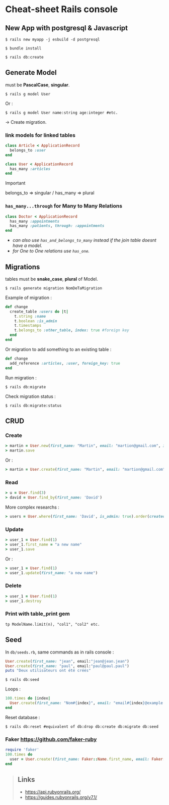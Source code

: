 # Cheat-sheet Rails console

## New App with postgresql & Javascript
```Shell
$ rails new myapp -j esbuild -d postgresql
```
```Shell
$ bundle install
```
```Shell
$ rails db:create
```
## Generate Model
must be **PascalCase**, **singular**.
```Shell
$ rails g model User
```
Or :
```Shell
$ rails g model User name:string age:integer #etc.
```
-> Create migration.
### link models for linked tables
```ruby
class Article < ApplicationRecord
  belongs_to :user
end
```
```ruby
class User < ApplicationRecord
  has_many :articles
end
```
> [!IMPORTANT]
> belongs_to => singular / has_many => plural
### `has_many...through` for Many to Many Relations
```ruby
class Doctor < ApplicationRecord
  has_many :appointments
  has_many :patients, through: :appointments
end
```
+ *can also use `has_and_belongs_to_many` instead if the join table doesnt have a model.*
+ *for One to One relations use `has_one`.*

## Migrations
tables must be **snake_case**, **plural** of Model.
```Shell
$ rails generate migration NomDeTaMigration
```
Example of migration :
```ruby
def change
  create_table :users do |t|
    t.string :name
    t.boolean :is_admin
    t.timestamps
    t.belongs_to :other_table, index: true #foreign key
  end
end
```
Or migration to add something to an existing table :
```ruby
def change
  add_reference :articles, :user, foreign_key: true
end
```
Run migration :
```Shell
$ rails db:migrate
```
Check migration status :
```Shell
$ rails db:migrate:status
```
## CRUD
### Create
```ruby
> martin = User.new(first_name: "Martin", email: "martion@gmail.com", is_admin: true)
> martin.save
```
Or :
```ruby
> martin = User.create(first_name: "Martin", email: "martion@gmail.com", is_admin: true)
```

### Read
```ruby
> u = User.find(3)
> david = User.find_by(first_name: 'David')
```
More complex researchs :
```ruby
> users = User.where(first_name: 'David', is_admin: true).order(created_at: :desc)
```

### Update
```ruby
> user_1 = User.find(1)
> user_1.first_name = "a new name"
> user_1.save
```
Or :
```ruby
> user_1 = User.find(1)
> user_1.update(first_name: "a new name")
```

### Delete
```ruby
> user_1 = User.find(1)
> user_1.destroy
```

### Print with table_print gem
```Shell
tp ModelName.limit(n), "col1", "col2" etc.
```

## Seed
In `db/seeds.rb`, same commands as in rails console :
```ruby
User.create(first_name: "jean", email:"jean@jean.jean")
User.create(first_name: "paul", email:"paul@paul.paul")
puts "Deux utilisateurs ont été créés"
```
```Shell
$ rails db:seed
```
Loops : 
```ruby
100.times do |index|
  User.create(first_name: "Nom#{index}", email: "email#{index}@example.com")
end
```
Reset database :
```Shell
$ rails db:reset #equivalent of db:drop db:create db:migrate db:seed
```

### Faker https://github.com/faker-ruby
```ruby
require 'faker'
100.times do
  user = User.create!(first_name: Faker::Name.first_name, email: Faker::Internet.email)
end
```
> ## Links
> + https://api.rubyonrails.org/
> + https://guides.rubyonrails.org/v7.1/